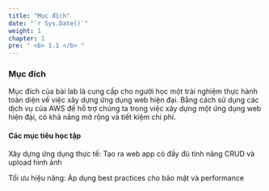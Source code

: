 ```yaml
---
title: "Mục đích"
date: "`r Sys.Date()`"
weight: 1
chapter: 1
pre: " <b> 1.1 </b> "
---
```


### Mục đích

Mục đích của bài lab là cung cấp cho người học một trải nghiệm thực hành toàn diện về việc xây dựng ứng dụng web hiện đại. Bằng cách sử dụng các dịch vụ của AWS để hỗ trợ chúng ta trong việc xây dựng một ứng dụng web hiện đại, có khả năng mở rộng và tiết kiệm chi phí.

#### Các mục tiêu học tập

Xây dựng ứng dụng thực tế: Tạo ra web app có đầy đủ tính năng CRUD và upload hình ảnh

Tối ưu hiệu năng: Áp dụng best practices cho bảo mật và performance
